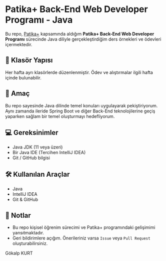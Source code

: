 # Patika+ Back-End Web Developer Programı - Java

Bu repo, [Patika+](https://www.patika.dev) kapsamında aldığım **Patika+ Back-End Web Developer Programı** sürecinde Java diliyle gerçekleştirdiğim ders örnekleri ve ödevleri içermektedir.

## 📁 Klasör Yapısı

Her hafta ayrı klasörlerde düzenlenmiştir. Ödev ve alıştırmalar ilgili hafta içinde bulunabilir.

## 🚀 Amaç

Bu repo sayesinde Java dilinde temel konuları uygulayarak pekiştiriyorum. Aynı zamanda ileride Spring Boot ve diğer Back-End teknolojilerine geçiş yaparken sağlam bir temel oluşturmayı hedefliyorum.

## 💻 Gereksinimler

- Java JDK (11 veya üzeri)
- Bir Java IDE (Tercihen IntelliJ IDEA)
- Git / GitHub bilgisi

## 🛠️ Kullanılan Araçlar

- Java
- IntelliJ IDEA
- Git & GitHub

## 📝 Notlar

- Bu repo kişisel öğrenim sürecimi ve Patika+ programındaki gelişimimi yansıtmaktadır.
- Geri bildirimlere açığım. Önerileriniz varsa `Issue` veya `Pull Request` oluşturabilirsiniz.


Gökalp KURT  
